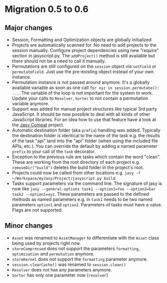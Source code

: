 Migration 0.5 to 0.6
====================

Major changes
-------------

- Session, Formatting and Optimization objects are globally initialized
- Projects are automatically scanned for. No need to add projects to the session manually. Configure project dependencies using new "require" section in jasyscript.py. The `addProject()` method is still available but there should not be a need to call it manually.
- Permutations are still configured on the `session` object via `setField` or `permutateField`. Just use the pre-existing object instead of your own instance.
- Permutation instance is not passed around anymore. It's a globally available variable as soon as one call `for xyz in session.permutate(): ...`. The variable of the loop is not important for the system to work. Update your calls to `Resolver`, `Sorter` to not contain a permutation variable anymore.
- Support was added for manual project structures like typical 3rd party JavaScript. It should be now possible to deal with all kinds of other JavaScript libraries. For an idea how to use that feature have a look at the [Jasy Compat](https://github.com/zynga/jasy-compat) project.
- Automatic destination folder (aka `prefix`) handling was added. Typically the destination folder is identical to the name of the task e.g. the results of the task "api" land into the "api" folder (when using the included file APIs, etc.). You can override the default by adding a named parameter `prefix` to your call of the `task` decorator.
- Exception to the previous rule are tasks which contain the word "clean". These are working from the root directory of each project e.g. `removeDir("build")` deletes the build folder in the project's root.
- Projects could now be called from other locations e.g. `jasy -f ~/Workspace/myJasy/Project/jasyscript.py build`.
- Tasks support parameters via the command line. The signature of jasy is now like `jasy --general-options task1 --option1=foo --option2=bar task2 --option1=xyz`. These parameters are passed to the defined methods as named parameters e.g. in `task1` needs to be two named parameters `option1` and `option2`. Parameters of tasks must have a value. Flags are not supported.

Minor changes
-------------

- `Asset` was renamed to `AssetManager` to differentiate with the `Asset` class being used by projects right now.
- `storeCompressed` does not support the parameters `formatting`, `optimization` and `permutation` anymore.
- `storeKernel` does not support the `formatting` parameter anymore.
- `session.clearCache()` was renamed to `session.clean()`
- `Resolver` does not has any parameters anymore.
- `Sorter` has only one parameter now (`resolver`)

